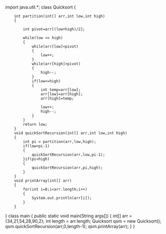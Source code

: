 import java.util.*;
class Quicksort
{
   
    
        int partition(int[] arr,int low,int high)
        {
            
            int pivot=arr[(low+high)/2];
            
            while(low <= high)
            {
                while(arr[low]<pivot)
                {
                    low++;
                }
                while(arr[high]>pivot)
                {
                    high--;
                }
                if(low<=high)
                {
                    int temp=arr[low];
                    arr[low]=arr[high];
                    arr[high]=temp;
                    
                    low++;
                    high--;
                }
            }
            return low;
        }
        void quickSortRecursion(int[] arr,int low,int high)
        {
            int pi = partition(arr,low,high);
            if(low<pi-1)
            {
                quickSortRecursion(arr,low,pi-1);
            }if(pi<high)
            {
                quickSortRecursion(arr,pi,high);
            }
        }
        void printArray(int[] arr)
        {
            for(int i=0;i<arr.length;i++)
            {
                System.out.println(arr[i]);
            }
        }
    
}
class main
{
    public static void main(String args[])
    {
        int[] arr = {34,21,54,28,90,2};
        int length = arr.length;
        Quicksort qsm = new Quicksort();
        qsm.quickSortRecursion(arr,0,length-1);
        qsm.printArray(arr);
    }
}
